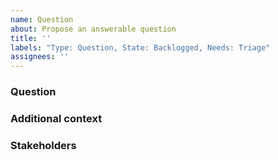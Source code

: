 ```yaml
---
name: Question
about: Propose an answerable question
title: ''
labels: "Type: Question, State: Backlogged, Needs: Triage"
assignees: ''
---
```


### Question
<!-- What question needs to be answered to close this issue? This should be one sentence. -->


### Additional context
<!-- Add any other context or details here. -->


### Stakeholders
<!-- @ tag stakeholders of this bug -->
